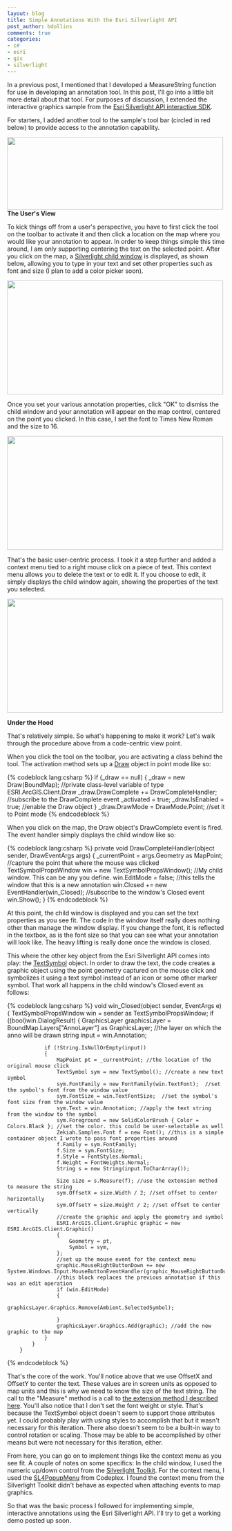 ```yaml
---
layout: blog
title: Simple Annotations With the Esri Silverlight API
post_author: bdollins
comments: true
categories:
- c#
- esri
- gis
- silverlight
---
```


In a previous post, I mentioned that I developed a MeasureString function for use in developing an annotation tool. In this post, I'll go into a little bit more detail about that tool. For purposes of discussion, I extended the interactive graphics sample from the <a href="http://help.arcgis.com/en/webapi/silverlight/samples/start.htm">Esri Silverlight API interactive SDK</a>.

For starters, I added another tool to the sample's tool bar (circled in red below) to provide access to the annotation capability.

<img alt="" class="alignleft size-full wp-image-1372" height="168" src="http://geobabble.files.wordpress.com/2010/12/sl_anno_1.png" title="Annotation tool on the toolbar" width="500" />
<!--more-->
<strong>The User's View</strong>

To kick things off from a user's perspective, you have to first click the tool on the toolbar to activate it and then click a location on the map where you would like your annotation to appear. In order to keep things simple this time around, I am only supporting centering the text on the selected point. After you click on the map, a <a href="http://msdn.microsoft.com/en-us/library/system.windows.controls.childwindow(v=vs.95).aspx">Silverlight child window</a> is displayed, as shown below, allowing you to type in your text and set other properties such as font and size (I plan to add a color picker soon).

<a href="http://geobabble.files.wordpress.com/2010/12/sl_anno_2.png"><img alt="" class="alignleft size-full wp-image-1374" height="264" src="http://geobabble.files.wordpress.com/2010/12/sl_anno_2.png" title="Child window for setting annotation properties" width="500" /></a>

Once you set your various annotation properties, click "OK" to dismiss the child window and your annotation will appear on the map control, centered on the point you clicked. In this case, I set the font to Times New Roman and the size to 16.

<a href="http://geobabble.files.wordpress.com/2010/12/sl_anno_3.png"><img alt="" class="alignleft size-full wp-image-1376" height="264" src="http://geobabble.files.wordpress.com/2010/12/sl_anno_3.png" title="Annotation placed on the map" width="500" /></a>

That's the basic user-centric process. I took it a step further and added a context menu tied to a right mouse click on a piece of text. This context menu allows you to delete the text or to edit it. If you choose to edit, it simply displays the child window again, showing the properties of the text you selected.

<a href="http://geobabble.files.wordpress.com/2010/12/sl_anno_4.png"><img alt="" class="alignleft size-full wp-image-1377" height="264" src="http://geobabble.files.wordpress.com/2010/12/sl_anno_4.png" title="A simple context menu" width="500" /></a>

<strong>Under the Hood</strong>

That's relatively simple. So what's happening to make it work? Let's walk through the procedure above from a code-centric view point.

When you click the tool on the toolbar, you are activating a class behind the tool. The activation method sets up a <a href="http://help.arcgis.com/en/webapi/silverlight/apiref/ESRI.ArcGIS.Client~ESRI.ArcGIS.Client.Draw.html">Draw</a> object in point mode like so:

{% codeblock lang:csharp %}
            if (_draw == null)
            {
                _draw = new Draw(BoundMap); //private class-level variable of type ESRI.ArcGIS.Client.Draw
                _draw.DrawComplete += DrawCompleteHandler; //subscribe to the DrawComplete event
                _activated = true;
                _draw.IsEnabled = true; //enable the Draw object
            }
            _draw.DrawMode = DrawMode.Point; //set it to Point mode
{% endcodeblock %}

When you click on the map, the Draw object's DrawComplete event is fired. The event handler simply displays the child window like so:

{% codeblock lang:csharp %}
        private void DrawCompleteHandler(object sender, DrawEventArgs args)
        {
            _currentPoint = args.Geometry as MapPoint; //capture the point that where the mouse was clicked
            TextSymbolPropsWindow win = new TextSymbolPropsWindow(); //My child window. This can be any you define.
            win.EditMode = false; //this tells the window that this is a new annotation
            win.Closed += new EventHandler(win_Closed); //subscribe to the window's Closed event
            win.Show();
        }
{% endcodeblock %}

At this point, the child window is displayed and you can set the text properties as you see fit. The code in the window itself really does nothing other than manage the window display. If you change the font, it is reflected in the textbox, as is the font size so that you can see what your annotation will look like. The heavy lifting is really done once the window is closed.

This where the other key object from the Esri Silverlight API comes into play: the <a href="http://help.arcgis.com/en/webapi/silverlight/apiref/ESRI.ArcGIS.Client~ESRI.ArcGIS.Client.Symbols.TextSymbol.html">TextSymbol</a> object. In order to draw the text, the code creates a graphic object using the point geometry captured on the mouse click and symbolizes it using a text symbol instead of an icon or some other marker symbol. That work all happens in the child window's Closed event as follows:

{% codeblock lang:csharp %}
        void win_Closed(object sender, EventArgs e)
        {
            TextSymbolPropsWindow win = sender as TextSymbolPropsWindow;
            if ((bool)win.DialogResult)
            {
                GraphicsLayer graphicsLayer = BoundMap.Layers["AnnoLayer"] as GraphicsLayer; //the layer on which the anno will be drawn
                string input = win.Annotation; 

                if (!String.IsNullOrEmpty(input))
                {
                    MapPoint pt = _currentPoint; //the location of the original mouse click
                    TextSymbol sym = new TextSymbol(); //create a new text symbol
                    sym.FontFamily = new FontFamily(win.TextFont);  //set the symbol's font from the window value
                    sym.FontSize = win.TextFontSize;  //set the symbol's font size from the window value
                    sym.Text = win.Annotation; //apply the text string from the window to the symbol
                    sym.Foreground = new SolidColorBrush { Color = Colors.Black }; //set the color. this could be user-selectable as well
                    Zekiah.Samples.Font f = new Font(); //this is a simple container object I wrote to pass font properties around
                    f.Family = sym.FontFamily;
                    f.Size = sym.FontSize;
                    f.Style = FontStyles.Normal;
                    f.Weight = FontWeights.Normal;
                    String s = new String(input.ToCharArray());

                    Size size = s.Measure(f); //use the extension method to measure the string
                    sym.OffsetX = size.Width / 2; //set offset to center horizontally
                    sym.OffsetY = size.Height / 2; //set offset to center vertically
                    //create the graphic and apply the geometry and symbol
                    ESRI.ArcGIS.Client.Graphic graphic = new ESRI.ArcGIS.Client.Graphic()
                    {
                        Geometry = pt,
                        Symbol = sym,
                    };
                    //set up the mouse event for the context menu
                    graphic.MouseRightButtonDown += new System.Windows.Input.MouseButtonEventHandler(graphic_MouseRightButtonDown);
                    //this block replaces the previous annotation if this was an edit operation
                    if (win.EditMode)
                    {
                        graphicsLayer.Graphics.Remove(Ambient.SelectedSymbol);

                    }
                    graphicsLayer.Graphics.Add(graphic); //add the new graphic to the map
                }
            }
        }
{% endcodeblock %}

That's the core of the work. You'll notice above that we use OffsetX and OffsetY to center the text. These values are in screen units as opposed to map units and this is why we need to know the size of the text string. The call to the "Measure" method is a call to <a href="http://geobabble.wordpress.com/2010/10/08/measurestring-for-silverlight/">the extension method I described here</a>. You'll also notice that I don't set the font weight or style. That's because the TextSymbol object doesn't seem to support those attributes yet. I could probably play with using styles to accomplish that but it wasn't necessary for this iteration. There also doesn't seem to be a built-in way to control rotation or scaling. Those may be able to be accomplished by other means but were not necessary for this iteration, either.

From here, you can go on to implement things like the context menu as you see fit. A couple of notes on some specifics: In the child window, I used the numeric up/down control from the <a href="http://silverlight.codeplex.com/">Silverlight Toolkit</a>. For the context menu, I used the <a href="http://sl4popupmenu.codeplex.com/">SL4PopupMenu</a> from Codeplex. I found the context menu from the Silverlight Toolkit didn't behave as expected when attaching events to map graphics.

So that was the basic process I followed for implementing simple, interactive annotations using the Esri Silverlight API. I'll try to get a working demo posted up soon.